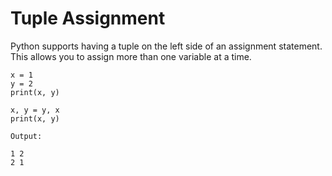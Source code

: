 # Tuple Assignment

Python supports having a tuple on the left side of an assignment statement. This allows you to assign more than one variable at a time.

```
x = 1
y = 2
print(x, y)

x, y = y, x
print(x, y)

Output:

1 2
2 1
```



